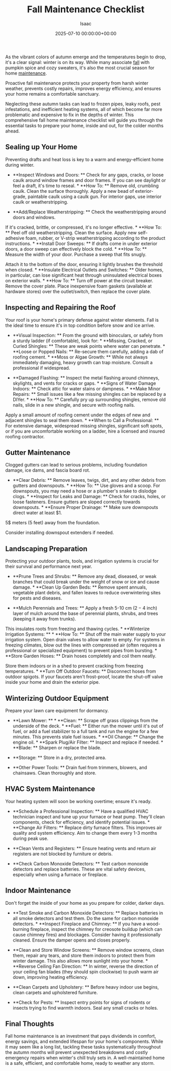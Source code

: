 ﻿---
title: Fall Maintenance Checklist
description: As the vibrant colors of autumn emerge and the temperatures begin to drop, it's a clear signal winter is on its way. While many associate fall with pumpkin...
slug: /fall-maintenance-checklist/
date: 2025-07-10 00:00:00+00:00
lastmod: 2025-07-10 00:00:00+03:00
author: Isaac
categories:
- Guides
- Home Maintenance
- Seasonal Guide
tags:
- guides
- fall
- maintenance
layout: post
---

As the vibrant colors of autumn emerge and the temperatures begin to drop, it's a clear signal: winter is on its way. While many associate [fall](https://pestpolicy.com/best-flowers-for-flourishing-fall-garden/) with pumpkin spice and cozy sweaters, it's also the most crucial season for home [maintenance](https://pestpolicy.com/ask-isaac-ep-16-top-5-simple-solutions-for-bathroom-maintenance/).

Proactive fall maintenance protects your property from harsh winter weather, prevents costly repairs, improves energy efficiency, and ensures your home remains a comfortable sanctuary.

Neglecting these autumn tasks can lead to frozen pipes, leaky roofs, pest infestations, and inefficient heating systems, all of which become far more problematic and expensive to fix in the depths of winter. This comprehensive fall home maintenance checklist will guide you through the essential tasks to prepare your home, inside and out, for the colder months ahead.

##  Sealing up Your Home

Preventing drafts and heat loss is key to a warm and energy-efficient home during winter.

* **Inspect Windows and Doors: ** Check for any gaps, cracks, or loose caulk around window frames and door frames. If you can see daylight or feel a draft, it's time to reseal. * **How To: ** Remove old, crumbling caulk. Clean the surface thoroughly. Apply a new bead of exterior-grade, paintable caulk using a caulk gun. For interior gaps, use interior caulk or weatherstripping.

* **Add/Replace Weatherstripping: ** Check the weatherstripping around doors and windows.

If it's cracked, brittle, or compressed, it's no longer effective. * **How To: ** Peel off old weatherstripping. Clean the surface. Apply new self-adhesive foam, rubber, or V-strip weatherstripping according to the product instructions. * **Install Door Sweeps: ** If drafts come in under exterior doors, a door sweep can effectively block the cold. * **How To: ** Measure the width of your door. Purchase a sweep that fits snugly.

Attach it to the bottom of the door, ensuring it lightly brushes the threshold when closed. * **Insulate Electrical Outlets and Switches: ** Older homes, in particular, can lose significant heat through uninsulated electrical boxes on exterior walls. * **How To: ** Turn off power at the circuit breaker. Remove the cover plate. Place inexpensive foam gaskets (available at hardware stores) over the outlet/switch, then replace the cover plate.

##  Inspecting and Repairing the Roof

Your roof is your home's primary defense against winter elements. Fall is the ideal time to ensure it's in top condition before snow and ice arrive.

* **Visual Inspection: ** From the ground with binoculars, or safely from a sturdy ladder (if comfortable), look for: * **Missing, Cracked, or Curled Shingles: ** These are weak points where water can penetrate. * **Loose or Popped Nails: ** Re-secure them carefully, adding a dab of roofing cement. * **Moss or Algae Growth: ** While not always immediately damaging, heavy growth can trap moisture. Consult a professional if widespread.

* **Damaged Flashing: ** Inspect the metal flashing around chimneys, skylights, and vents for cracks or gaps. * **Signs of Water Damage Indoors: ** Check attic for water stains or dampness. * **Make Minor Repairs: ** Small issues like a few missing shingles can be replaced by a DIYer. * **How To: ** Carefully pry up surrounding shingles, remove old nails, slide in a new shingle, and secure with roofing nails.

Apply a small amount of roofing cement under the edges of new and adjacent shingles to seal them down. * **When to Call a Professional: ** For extensive damage, widespread missing shingles, significant soft spots, or if you are uncomfortable working on a ladder, hire a licensed and insured roofing contractor.

##  Gutter Maintenance

Clogged gutters can lead to serious problems, including foundation damage, ice dams, and fascia board rot.

* **Clear Debris: ** Remove leaves, twigs, dirt, and any other debris from gutters and downspouts. * **How To: ** Use gloves and a scoop. For downspouts, you may need a hose or a plumber's snake to dislodge clogs. * **Inspect for Leaks and Damage: ** Check for cracks, holes, or loose fasteners. Ensure gutters are sloped correctly towards downspouts. * **Ensure Proper Drainage: ** Make sure downspouts direct water at least $1.

5$ meters ($5$ feet) away from the foundation.

Consider installing downspout extenders if needed.

##  Landscaping Preparation

Protecting your outdoor plants, tools, and irrigation systems is crucial for their survival and performance next year.

* **Prune Trees and Shrubs: ** Remove any dead, diseased, or weak branches that could break under the weight of snow or ice and cause damage. * **Clean Up Garden Beds: ** Remove spent annuals, vegetable plant debris, and fallen leaves to reduce overwintering sites for pests and diseases.

* **Mulch Perennials and Trees: ** Apply a fresh 5-10 cm ($2-4$ inch) layer of mulch around the base of perennial plants, shrubs, and trees (keeping it away from trunks).

This insulates roots from freezing and thawing cycles. * **Winterize Irrigation Systems: ** * **How To: ** Shut off the main water supply to your irrigation system. Open drain valves to allow water to empty. For systems in freezing climates, blow out the lines with compressed air (often requires a professional or specialized equipment) to prevent pipes from bursting. * **Store Garden Hoses: ** Drain hoses completely and coil them neatly.

Store them indoors or in a shed to prevent cracking from freezing temperatures. * **Turn Off Outdoor Faucets: ** Disconnect hoses from outdoor spigots. If your faucets aren't frost-proof, locate the shut-off valve inside your home and drain the exterior pipe.

##  Winterizing Outdoor Equipment

Prepare your lawn care equipment for dormancy.

* **Lawn Mower: ** * **Clean: ** Scrape off grass clippings from the underside of the deck. * **Fuel: ** Either run the mower until it's out of fuel, or add a fuel stabilizer to a full tank and run the engine for a few minutes. This prevents stale fuel issues. * **Oil Change: ** Change the engine oil. * **Spark Plug/Air Filter: ** Inspect and replace if needed. * **Blade: ** Sharpen or replace the blade.

* **Storage: ** Store in a dry, protected area.

* **Other Power Tools: ** Drain fuel from trimmers, blowers, and chainsaws. Clean thoroughly and store.

##  HVAC System Maintenance

Your heating system will soon be working overtime; ensure it's ready.

* **Schedule a Professional Inspection: ** Have a qualified HVAC technician inspect and tune up your furnace or heat pump. They'll clean components, check for efficiency, and identify potential issues. * **Change Air Filters: ** Replace dirty furnace filters. This improves air quality and system efficiency. Aim to change them every 1-3 months during peak use.

* **Clean Vents and Registers: ** Ensure heating vents and return air registers are not blocked by furniture or debris.

* **Check Carbon Monoxide Detectors: ** Test carbon monoxide detectors and replace batteries. These are vital safety devices, especially when using a furnace or fireplace.

##  Indoor Maintenance

Don't forget the inside of your home as you prepare for colder, darker days.

* **Test Smoke and Carbon Monoxide Detectors: ** Replace batteries in all smoke detectors and test them. Do the same for carbon monoxide detectors. * **Inspect Fireplace and Chimney: ** If you have a wood-burning fireplace, inspect the chimney for creosote buildup (which can cause chimney fires) and blockages. Consider having it professionally cleaned. Ensure the damper opens and closes properly.

* **Clean and Store Window Screens: ** Remove window screens, clean them, repair any tears, and store them indoors to protect them from winter damage. This also allows more sunlight into your home. * **Reverse Ceiling Fan Direction: ** In winter, reverse the direction of your ceiling fan blades (they should spin clockwise) to push warm air down, improving heating efficiency.

* **Clean Carpets and Upholstery: ** Before heavy indoor use begins, clean carpets and upholstered furniture.

* **Check for Pests: ** Inspect entry points for signs of rodents or insects trying to find warmth indoors. Seal any small cracks or holes.

##  Final Thoughts

Fall home maintenance is an investment that pays dividends in comfort, energy savings, and extended lifespan for your home's components. While it may seem like a long list, tackling these tasks systematically throughout the autumn months will prevent unexpected breakdowns and costly emergency repairs when winter's chill truly sets in. A well-maintained home is a safe, efficient, and comfortable home, ready to weather any storm.

